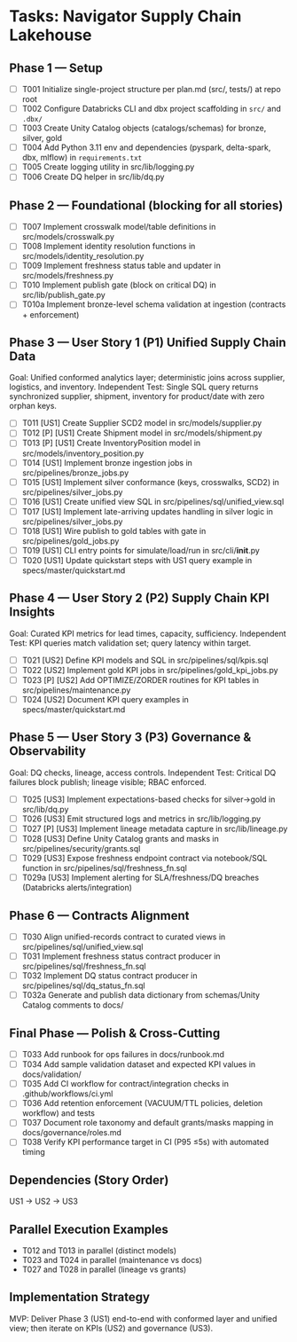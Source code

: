 # Tasks: Navigator Supply Chain Lakehouse

## Phase 1 — Setup

- [ ] T001 Initialize single-project structure per plan.md (src/, tests/) at repo root
- [ ] T002 Configure Databricks CLI and dbx project scaffolding in `src/` and `.dbx/`
- [ ] T003 Create Unity Catalog objects (catalogs/schemas) for bronze, silver, gold
- [ ] T004 Add Python 3.11 env and dependencies (pyspark, delta-spark, dbx, mlflow) in `requirements.txt`
- [ ] T005 Create logging utility in src/lib/logging.py
- [ ] T006 Create DQ helper in src/lib/dq.py

## Phase 2 — Foundational (blocking for all stories)

- [ ] T007 Implement crosswalk model/table definitions in src/models/crosswalk.py
- [ ] T008 Implement identity resolution functions in src/models/identity_resolution.py
- [ ] T009 Implement freshness status table and updater in src/models/freshness.py
- [ ] T010 Implement publish gate (block on critical DQ) in src/lib/publish_gate.py
 - [ ] T010a Implement bronze-level schema validation at ingestion (contracts + enforcement)

## Phase 3 — User Story 1 (P1) Unified Supply Chain Data

Goal: Unified conformed analytics layer; deterministic joins across supplier, logistics, and inventory.
Independent Test: Single SQL query returns synchronized supplier, shipment, inventory for product/date with zero orphan keys.

- [ ] T011 [US1] Create Supplier SCD2 model in src/models/supplier.py
- [ ] T012 [P] [US1] Create Shipment model in src/models/shipment.py
- [ ] T013 [P] [US1] Create InventoryPosition model in src/models/inventory_position.py
- [ ] T014 [US1] Implement bronze ingestion jobs in src/pipelines/bronze_jobs.py
- [ ] T015 [US1] Implement silver conformance (keys, crosswalks, SCD2) in src/pipelines/silver_jobs.py
- [ ] T016 [US1] Create unified view SQL in src/pipelines/sql/unified_view.sql
- [ ] T017 [US1] Implement late-arriving updates handling in silver logic in src/pipelines/silver_jobs.py
- [ ] T018 [US1] Wire publish to gold tables with gate in src/pipelines/gold_jobs.py
- [ ] T019 [US1] CLI entry points for simulate/load/run in src/cli/__init__.py
- [ ] T020 [US1] Update quickstart steps with US1 query example in specs/master/quickstart.md

## Phase 4 — User Story 2 (P2) Supply Chain KPI Insights

Goal: Curated KPI metrics for lead times, capacity, sufficiency.
Independent Test: KPI queries match validation set; query latency within target.

- [ ] T021 [US2] Define KPI models and SQL in src/pipelines/sql/kpis.sql
- [ ] T022 [US2] Implement gold KPI jobs in src/pipelines/gold_kpi_jobs.py
- [ ] T023 [P] [US2] Add OPTIMIZE/ZORDER routines for KPI tables in src/pipelines/maintenance.py
- [ ] T024 [US2] Document KPI query examples in specs/master/quickstart.md

## Phase 5 — User Story 3 (P3) Governance & Observability

Goal: DQ checks, lineage, access controls.
Independent Test: Critical DQ failures block publish; lineage visible; RBAC enforced.

- [ ] T025 [US3] Implement expectations-based checks for silver→gold in src/lib/dq.py
- [ ] T026 [US3] Emit structured logs and metrics in src/lib/logging.py
- [ ] T027 [P] [US3] Implement lineage metadata capture in src/lib/lineage.py
- [ ] T028 [US3] Define Unity Catalog grants and masks in src/pipelines/security/grants.sql
- [ ] T029 [US3] Expose freshness endpoint contract via notebook/SQL function in src/pipelines/sql/freshness_fn.sql
 - [ ] T029a [US3] Implement alerting for SLA/freshness/DQ breaches (Databricks alerts/integration)

## Phase 6 — Contracts Alignment

- [ ] T030 Align unified-records contract to curated views in src/pipelines/sql/unified_view.sql
- [ ] T031 Implement freshness status contract producer in src/pipelines/sql/freshness_fn.sql
- [ ] T032 Implement DQ status contract producer in src/pipelines/sql/dq_status_fn.sql
 - [ ] T032a Generate and publish data dictionary from schemas/Unity Catalog comments to docs/

## Final Phase — Polish & Cross-Cutting

- [ ] T033 Add runbook for ops failures in docs/runbook.md
- [ ] T034 Add sample validation dataset and expected KPI values in docs/validation/
- [ ] T035 Add CI workflow for contract/integration checks in .github/workflows/ci.yml
 - [ ] T036 Add retention enforcement (VACUUM/TTL policies, deletion workflow) and tests
 - [ ] T037 Document role taxonomy and default grants/masks mapping in docs/governance/roles.md
 - [ ] T038 Verify KPI performance target in CI (P95 ≤5s) with automated timing

## Dependencies (Story Order)

US1 → US2 → US3

## Parallel Execution Examples

- T012 and T013 in parallel (distinct models)
- T023 and T024 in parallel (maintenance vs docs)
- T027 and T028 in parallel (lineage vs grants)

## Implementation Strategy

MVP: Deliver Phase 3 (US1) end-to-end with conformed layer and unified view; then iterate on KPIs (US2) and governance (US3).


